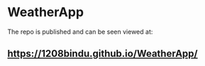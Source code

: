 # WeatherApp

The repo is published and can be seen viewed at:
## https://1208bindu.github.io/WeatherApp/
